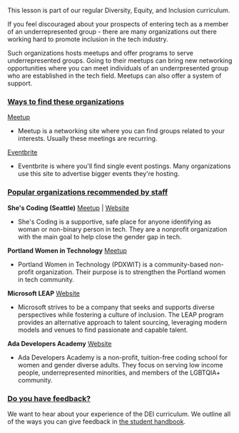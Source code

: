 This lesson is part of our regular Diversity, Equity, and Inclusion curriculum.

If you feel discouraged about your prospects of entering tech as a member of an underrepresented group - there are many organizations out there working hard to promote inclusion in the tech industry.

Such organizations hosts meetups and offer programs to serve underrepresented groups. Going to their meetups can bring new networking opportunities where you can meet individuals of an underrpresented group who are established in the tech field. Meetups can also offer a system of support.

### [Ways to find these organizations](#ways-to-find-these-organizations)

[Meetup](https://www.meetup.com/)

- Meetup is a networking site where you can find groups related to your interests. Usually these meetings are recurring. 

[Eventbrite](https://www.eventbrite.com/)

- Eventbrite is where you'll find single event postings. Many organizations use this site to advertise bigger events they're hosting.

### [Popular organizations recommended by staff](#popular-organizations-recommended-by-staff)

**She's Coding (Seattle)** [Meetup](https://www.meetup.com/shescoding-seattle/) | [Website](http://shescoding.org)

- She's Coding is a supportive, safe place for anyone identifying as woman or non-binary person in tech. They are a nonprofit organization with the main goal to help close the gender gap in tech.

**Portland Women in Technology** [Meetup](https://www.meetup.com/Portland-Women-in-Technology/)

- Portland Women in Technology (PDXWIT) is a community-based non-profit organization. Their purpose is to strengthen the Portland women in tech community.

**Microsoft LEAP** [Website](https://www.industryexplorers.com/)

- Microsoft strives to be a company that seeks and supports diverse perspectives while fostering a culture of inclusion. The LEAP program provides an alternative approach to talent sourcing, leveraging modern models and venues to find passionate and capable talent.

**Ada Developers Academy** [Website](https://adadevelopersacademy.org/)

- Ada Developers Academy is a non-profit, tuition-free coding school for women and gender diverse adults. They focus on serving low income people, underrepresented minorities, and members of the LGBTQIA+ community.

### [Do you have feedback?](#do-you-have-feedback)
We want to hear about your experience of the DEI curriculum. We outline all of the ways you can give feedback in [the student handbook](https://www.learnhowtoprogram.com/introduction-to-programming/getting-started-at-epicodus/student-handbook#giving-feedback).